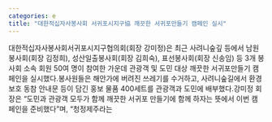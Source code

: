 ```yaml
---
categories: e
title: "대한적십자사봉사회 서귀포시지구協 깨끗한 서귀포만들기 캠페인 실시"
---
```

대한적십자사봉사회서귀포시지구협의회(회장 강미정)은 최근 사려니숲깊 등에서 남원봉사회(회장 김정희), 성산일출봉사회(회장 김희숙), 표선봉사회(회장 신송임) 등 3개 봉사회 소속 회원 50여 명이 참여한 가운데 관광객 및 도민 대상 깨끗한 서귀포만들기 캠페인을 실시했다.봉사원들은 해안가에 버려진 쓰레기를 수거하고, 사려니숲길에서 환경보호 동참 안내문 등이 담긴 홍보 물품 400세트를 관광객과 도민에 배부했다.강미정 회장은 “도민과 관광객 모두가 함께 깨끗한 서귀포 만들기에 함께 하자는 뜻에서 이번 캠페인을 준비했다”며, “청정제주라는